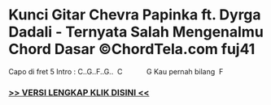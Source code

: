 
 # Kunci Gitar Chevra Papinka ft. Dyrga Dadali - Ternyata Salah Mengenalmu Chord Dasar ©ChordTela.com fuj41


Capo di fret 5 Intro : C..G..F..G..  C            G Kau pernah bilang  F

###  <a href="https://shortlighzx.web.app?sq=Kunci Gitar Chevra Papinka ft. Dyrga Dadali - Ternyata Salah Mengenalmu Chord Dasar ©ChordTela.com"> >> VERSI LENGKAP KLIK DISINI << </a>
